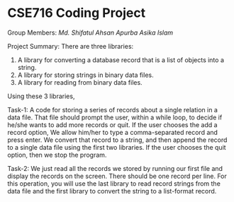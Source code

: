 # CSE716 Coding Project

Group Members:
*Md. Shifatul Ahsan Apurba*
*Asika Islam*

Project Summary: 
There are three libraries:
1. A library for converting a database record that is a list of objects into a string.
2. A library for storing strings in binary data files.
3. A library for reading from binary data files.

Using these 3 libraries,

Task-1: A code for storing a series of records about a single relation in a data file. That file should prompt the user, within a while loop, to decide if he/she wants to add more records or quit. If the user chooses the add a record option, We allow him/her to type a comma-separated record and press enter. We convert that record to a string, and then append the record to a single data file using the first two libraries. If the user chooses the quit option, then we stop the program.

Task-2: We just read all the records we stored by running our first file and display the records on the screen. There should be one record per line. For this operation, you will use the last library to read record strings from the data file and the first library to convert the string to a list-format record.
